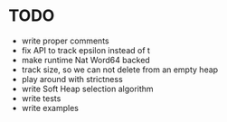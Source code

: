 # TODO
* write proper comments
* fix API to track epsilon instead of t
* make runtime Nat Word64 backed
* track size, so we can not delete from an empty heap
* play around with strictness
* write Soft Heap selection algorithm
* write tests
* write examples
